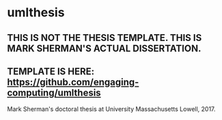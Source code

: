 umlthesis
=========

## THIS IS NOT THE THESIS TEMPLATE. THIS IS MARK SHERMAN'S ACTUAL DISSERTATION.
## TEMPLATE IS HERE: https://github.com/engaging-computing/umlthesis

Mark Sherman's doctoral thesis at University Massachusetts Lowell, 2017. 
